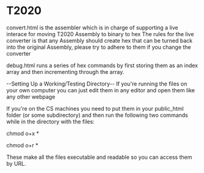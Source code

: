 # T2020

convert.html is the assembler which is in charge of supporting a live interace for moving T2020 Assembly to binary to hex
  The rules for the live converter is that any Assembly should create hex that can be turned back into the original Assembly, please try to adhere to them if you change the converter
  
debug.html runs a series of hex commands by first storing them as an index array and then incrementing through the array.

--Setting Up a Working/Testing Directory--
If you're running the files on your own computer you can just edit them in any editor and open them like any other webpage

If you're on the CS machines you need to put them in your public_html folder (or some subdirectory) and then run the following two commands while in the directory with the files:

chmod o+x *

chmod o+r *


These make all the files executable and readable so you can access them by URL.
